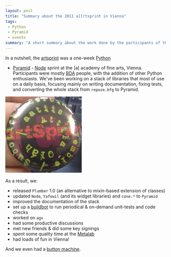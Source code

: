 ```yaml
---
layout: post
title: "Summary about the 2011 a][rtsprint in Vienna"
tags:
 - Python
 - Pyramid
 - events
summary: "A short summary about the work done by the participants of the a][rtsprinters in Vienna"
---
```


In a nutshell, the
[artsprint](http://www.coactivate.org/projects/artsprint2011) was a one-week
[Python](http://www.python.org/)
- [Pyramid](http://docs.pylonsproject.org/) -
  [Node](http://pypi.python.org/pypi/node) sprint at the ]a[ academy of fine
  arts, Vienna. Participants were mostly [BDA](http://bluedynamics.com/)
  people, with the addition of other Python enthusiasts. We've been working on
  a stack of libraries that most of use on a daily basis, focusing mainly on
  writing documentation, fixing tests, and converting the whole stack from
  `repoze.bfg` to Pyramid.

<div class="center right">
  <img src="/media/images/random/artsprint-button.jpg" alt="Buttons, yay!"/>
</div>

As a result, we:

 * released `Plumber` 1.0 (an alternative to mixin-based extension of classes)
 * updated `Node`, `Yafowil` (and its widget libraries) and `cone.*` to `Pyramid`
 * improved the documentation of the stack
 * set up a [buildbot](http://trac.buildbot.net/) to run periodical & on-demand
   unit-tests and code checks
 * worked on `agx`
 * had some productive discussions
 * met new friends & did some key signings
 * spent some quality time at the [Metalab](http://metalab.at/)
 * had loads of fun in Vienna!

And we even had a [button
machine](http://en.wikipedia.org/wiki/Pin-back_button).
